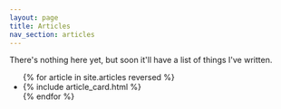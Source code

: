 ```yaml
---
layout: page
title: Articles
nav_section: articles
---
```

There's nothing here yet, but soon it'll have a list of things I've written.

<ul id="list_of_articles">
{% for article in site.articles reversed %}

  <li class="article_card">
    {% include article_card.html %}
  </li>
{% endfor %}
</ul>
